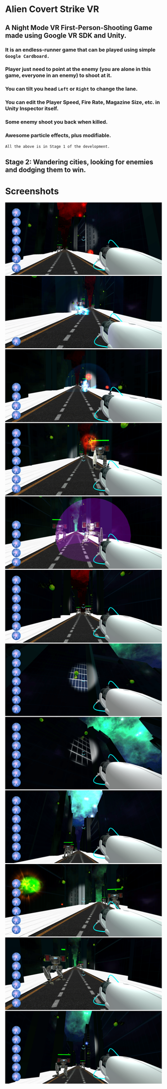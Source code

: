 # Alien Covert Strike VR

## A Night Mode VR First-Person-Shooting Game made using Google VR SDK and Unity.

### It is an endless-runner game that can be played using simple `Google Cardboard.`

### Player just need to point at the enemy (you are alone in this game, everyone in an enemy) to shoot at it.
### You can tilt you head `Left` or `Right` to change the lane.
### You can edit the Player Speed, Fire Rate, Magazine Size, etc. in Unity Inspector itself. 
### Some enemy shoot you back when killed.
### Awesome particle effects, plus modifiable.
`All the above is in Stage 1 of the development.`

## Stage 2: Wandering cities, looking for enemies and dodging them to win.

# Screenshots
<img src="/Screenshots/1.png">
<img src="/Screenshots/11.png">
<img src="/Screenshots/2.png">
<img src="/Screenshots/3.png">
<img src="/Screenshots/9.png">
<img src="/Screenshots/4.png">
<img src="/Screenshots/5.png">
<img src="/Screenshots/6.png">
<img src="/Screenshots/7.png">
<img src="/Screenshots/8.png">
<img src="/Screenshots/10.png">
<img src="/Screenshots/12.png">
